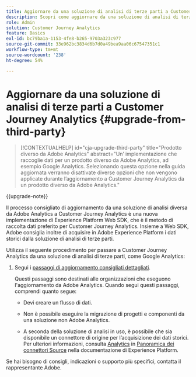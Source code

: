 ```yaml
---
title: Aggiornare da una soluzione di analisi di terze parti a Customer Journey Analytics
description: Scopri come aggiornare da una soluzione di analisi di terze parti a Customer Journey Analytics
role: Admin
solution: Customer Journey Analytics
feature: Basics
exl-id: bc79ba1a-1153-4fe8-b265-9703a323c977
source-git-commit: 33e962bc3834d6b7d0a49bea9aa06c67547351c1
workflow-type: tm+mt
source-wordcount: '238'
ht-degree: 54%

---
```


# Aggiornare da una soluzione di analisi di terze parti a Customer Journey Analytics {#upgrade-from-third-party}

<!-- markdownlint-disable MD034 -->

>[!CONTEXTUALHELP]
>id="cja-upgrade-third-party"
>title="Prodotto diverso da Adobe Analytics"
>abstract="Un’ implementazione che raccoglie dati per un prodotto diverso da Adobe Analytics, ad esempio Google Analytics. Selezionando questa opzione nella guida aggiornata verranno disattivate diverse opzioni che non vengono applicate durante l’aggiornamento a Customer Journey Analytics da un prodotto diverso da Adobe Analytics."

<!-- markdownlint-enable MD034 -->

{{upgrade-note}}

Il processo consigliato di aggiornamento da una soluzione di analisi diversa da Adobe Analytics a Customer Journey Analytics è una nuova implementazione di Experience Platform Web SDK, che è il metodo di raccolta dati preferito per Customer Journey Analytics. Insieme a Web SDK, Adobe consiglia inoltre di acquisire in Adobe Experience Platform i dati storici dalla soluzione di analisi di terze parti.

<!-- After you have enough historical data using the Experience Platform Web SDK and you have fully transitioned to Customer Journey Analytics, the Analytics source connector can be turned off and the Web SDK can be used exclusively. -->

Utilizza il seguente procedimento per passare a Customer Journey Analytics da una soluzione di analisi di terze parti, come Google Analytics:

1. Segui i [passaggi di aggiornamento consigliati dettagliati](/help/getting-started/cja-upgrade/cja-upgrade-recommendations.md#detailed-recommended-upgrade-steps).

   Questi passaggi sono destinati alle organizzazioni che eseguono l&#39;aggiornamento da Adobe Analytics. Quando segui questi passaggi, comprendi quanto segue:

   * Devi creare un flusso di dati.

   * Non è possibile eseguire la migrazione di progetti e componenti da una soluzione non Adobe Analytics.

   * A seconda della soluzione di analisi in uso, è possibile che sia disponibile un connettore di origine per l’acquisizione dei dati storici. Per ulteriori informazioni, consulta [Analytics](https://experienceleague.adobe.com/it/docs/experience-platform/sources/home#analytics) in [Panoramica dei connettori Source](https://experienceleague.adobe.com/it/docs/experience-platform/sources/home) nella documentazione di Experience Platform.


Se hai bisogno di consigli, indicazioni o supporto più specifici, contatta il rappresentante Adobe.

